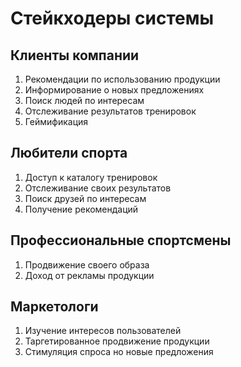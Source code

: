 # Стейкходеры системы


## Клиенты компании
1. Рекомендации по использованию продукции
2. Информирование о новых предложениях
3. Поиск людей по интересам
4. Отслеживание результатов тренировок
5. Геймификация

## Любители спорта
1. Доступ к каталогу тренировок
2. Отслеживание своих результатов
3. Поиск друзей по интересам
4. Получение рекомендаций

## Профессиональные спортсмены
1. Продвижение своего образа
2. Доход от рекламы продукции

## Маркетологи
1. Изучение интересов пользователей
2. Таргетированное продвижение продукции
3. Стимуляция спроса но новые предложения
